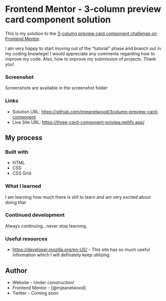 # Frontend Mentor - 3-column preview card component solution

This is my solution to the [3-column preview card component challenge on Frontend Mentor](https://www.frontendmentor.io/challenges/3column-preview-card-component-pH92eAR2-).

I am very happy to start moving out of the "tutorial" phase and branch out in my coding knowlege! I would appreciate any comments regarding how to improve my code. Also, how to improve my submission of projects. Thank you!

### Screenshot

Screenshots are available in the screenshot folder

### Links

- Solution URL: https://github.com/mjeanelwood/3column-preview-card-component
- Live Site URL: https://three-card-component-priview.netlify.app/

## My process

### Built with

- HTML
- CSS
- CSS Grid

### What I learned

I am learning how much there is still to learn and am very excited about doing that

### Continued development

Always continuing...never stop learning.

### Useful resources

- https://developer.mozilla.org/en-US/ - This site has so much useful information which I will definately keep utilizing.

## Author

- Website - Under construction!
- Frontend Mentor - [@mjeanelwood]
- Twitter - Coming soon.

